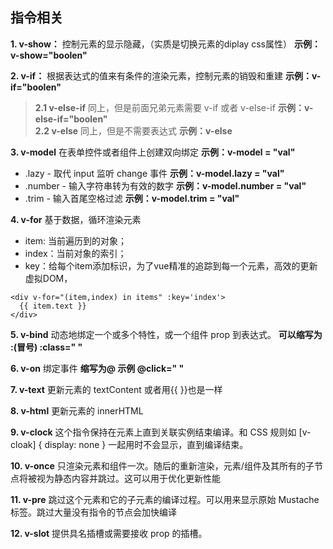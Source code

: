 ## 指令相关
**1. v-show：** 控制元素的显示隐藏，（实质是切换元素的diplay css属性） **示例：v-show="boolen"**  

**2. v-if：** 根据表达式的值来有条件的渲染元素，控制元素的销毁和重建    **示例：v-if="boolen"**  
>**2.1 v-else-if** 同上，但是前面兄弟元素需要 v-if 或者 v-else-if     **示例：v-else-if="boolen"**  
>**2.2 v-else** 同上，但是不需要表达式                                **示例：v-else**  

**3. v-model** 在表单控件或者组件上创建双向绑定    **示例：v-model = "val"**  
* .lazy - 取代 input 监听 change 事件    **示例：v-model.lazy = "val"**  
* .number - 输入字符串转为有效的数字    **示例：v-model.number = "val"**  
* .trim - 输入首尾空格过滤    **示例：v-model.trim = "val"**  

**4. v-for** 基于数据，循环渲染元素  
* item: 当前遍历到的对象；  
* index：当前对象的索引；  
* key：给每个item添加标识，为了vue精准的追踪到每一个元素，高效的更新虚拟DOM，
```
<div v-for="(item,index) in items" :key='index'>
  {{ item.text }}
</div>
```

**5. v-bind** 动态地绑定一个或多个特性，或一个组件 prop 到表达式。 **可以缩写为 :(冒号) :class=" "**

**6. v-on** 绑定事件 **缩写为@ 示例 @click=" "**

**7. v-text** 更新元素的 textContent 或者用{{ }}也是一样

**8. v-html** 更新元素的 innerHTML

**9. v-clock** 这个指令保持在元素上直到关联实例结束编译。和 CSS 规则如 [v-cloak] { display: none } 一起用时不会显示，直到编译结束。

**10. v-once** 只渲染元素和组件一次。随后的重新渲染，元素/组件及其所有的子节点将被视为静态内容并跳过。这可以用于优化更新性能

**11. v-pre** 跳过这个元素和它的子元素的编译过程。可以用来显示原始 Mustache 标签。跳过大量没有指令的节点会加快编译

**12. v-slot** 提供具名插槽或需要接收 prop 的插槽。



